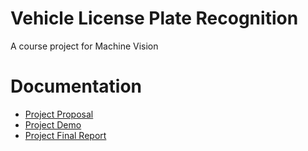# Vehicle License Plate Recognition
A course project for Machine Vision

# Documentation
+ [Project Proposal](proposal.pdf)
+ [Project Demo](Demo.pdf)
+ [Project Final Report](Project_report.pdf)
